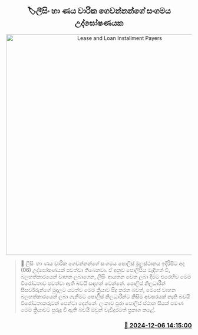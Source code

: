 <p align='center'><b><h2 align='center' title='Lease and Loan Installment Payers' Association in protest'>🏷ලීසිං හා ණය වාරික ගෙවන්නන්ගේ සංගමය උද්ඝෝෂණයක</h2></b></p>
<p align='center'><img src='https://helakuru.sgp1.cdn.digitaloceanspaces.com/esana/images/lib/protest[1].jpg' width='600' alt='Lease and Loan Installment Payers' Association in protest'></p>

>📝 ලීසිං හා ණය වාරික ගෙවන්නන්ගේ සංගමය පොලිස් මූලස්ථානය ඉදිරිපිට අද (06) උද්ඝෝෂණයක් පවත්වා තිබෙනවා.
ඒ අනුව පොලිසිය මැදිහත් වී, බලහත්කාරයෙන් වාහන ලබාගෙන, ලීසිං ආයතන වෙත ලබා දීමට එරෙහිව මෙම විරෝධතාව පවත්වා ඇති බවයි සඳහන් වෙන්නේ.
පොලිස් නිලධාරීන් සීසර්වරුන්ගේ මුදලට යටත්ව මෙම ක්‍රියාව සිදු කරන බවත්, මෙසේ වාහන බලහත්කාරයෙන් ලබා ගැනීමට පොලිස් නිලධාරීන්ට කිසිම අවසරයක් නැති බවයි විරෝධතාකරුවන් පෙන්වා දෙන්නේ.
ලංකාව පුරා පොලිස් ස්ථාන සීයක් පමණ මෙම ක්‍රියාවට පුරුදු වී ඇති බවයි ඔවුන් වැඩිදුරටත් ප්‍රකාශ කළේ.


<h3 align='right'><a href='https://www.helakuru.lk/esana/p/105707/'>📅 2024-12-06 14:15:00</a></h3>

